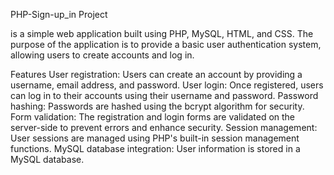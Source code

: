 PHP-Sign-up_in Project

is a simple web application built using PHP, MySQL, HTML, and CSS. The purpose of the application is to provide a basic user authentication system, allowing users to create accounts and log in.

Features User registration: Users can create an account by providing a username, email address, and password. User login: Once registered, users can log in to their accounts using their username and password. Password hashing: Passwords are hashed using the bcrypt algorithm for security. Form validation: The registration and login forms are validated on the server-side to prevent errors and enhance security. Session management: User sessions are managed using PHP's built-in session management functions. MySQL database integration: User information is stored in a MySQL database.
